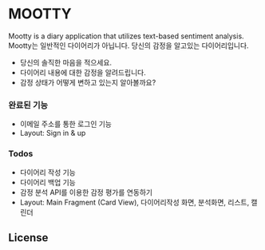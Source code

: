# MOOTTY
Mootty is a diary application that utilizes text-based sentiment analysis.
Mootty는 일반적인 다이어리가 아닙니다. 당신의 감정을 알고있는 다이어리입니다.

  - 당신의 솔직한 마음을 적으세요.
  - 다이어리 내용에 대한 감정을 알려드립니다.
  - 감정 상태가 어떻게 변하고 있는지 알아볼까요?

### 완료된 기능

  - 이메일 주소를 통한 로그인 기능
  - Layout: Sign in & up

### Todos

 - 다이어리 작성 기능
 - 다이어리 백업 기능
 - 감정 분석 API를 이용한 감정 평가를 연동하기
 - Layout: Main Fragment (Card View), 다이어리작성 화면, 분석화면, 리스트, 캘린더

License
---
